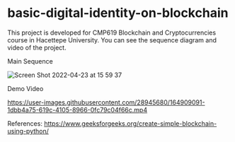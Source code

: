 # basic-digital-identity-on-blockchain


This project is developed for CMP619 Blockchain and Cryptocurrencies course in Hacettepe University. You can see the sequence diagram and video of the project.


Main Sequence 


![Screen Shot 2022-04-23 at 15 59 37](https://user-images.githubusercontent.com/28945680/164909073-f8d2b399-96a9-4e05-8d56-affe479cf083.png)


Demo Video


https://user-images.githubusercontent.com/28945680/164909091-1dbb4a75-619c-4105-8966-0fc79c04f66c.mp4


References:
https://www.geeksforgeeks.org/create-simple-blockchain-using-python/
